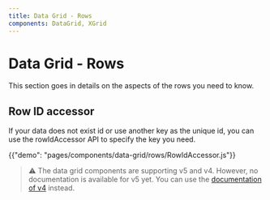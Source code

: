 ```yaml
---
title: Data Grid - Rows
components: DataGrid, XGrid
---
```


# Data Grid - Rows

<p class="description">This section goes in details on the aspects of the rows you need to know.</p>

## Row ID accessor

If your data does not exist id or use another key as the unique id,
you can use the rowIdAccessor API to specify the key you need.

{{"demo": "pages/components/data-grid/rows/RowIdAccessor.js"}}

> ⚠️ The data grid components are supporting v5 and v4. However, no documentation is available for v5 yet. You can use the [documentation of v4](https://material-ui.com/components/data-grid/) instead.
